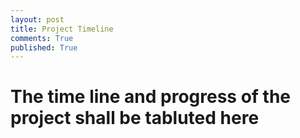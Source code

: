 ```yaml
---
layout: post
title: Project Timeline
comments: True
published: True
---
```


# The time line and progress of the project shall be tabluted here
